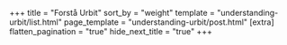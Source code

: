 +++
title = "Forstå Urbit"
sort_by = "weight"
template = "understanding-urbit/list.html"
page_template = "understanding-urbit/post.html"
[extra]
flatten_pagination = "true"
hide_next_title = "true"
+++
